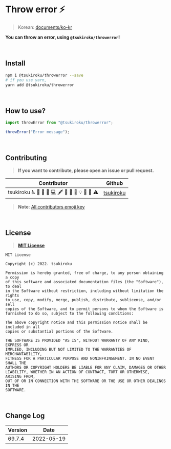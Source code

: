 # Throw error ⚡️

> Korean: [documents/ko-kr](documents/ko-kr)

**You can throw an error, using `@tsukiroku/throwerror`!**

<br>

## Install

```bash
npm i @tsukiroku/throwerror --save
# if you use yarn,
yarn add @tsukiroku/throwerror
```

<br>

## How to use?

```typescript
import throwError from "@tsukiroku/throwerror";

throwError("Error message");
```

<br>

## Contributing

> **If you want to contribute, please open an issue or pull request.**

| Contributor                                      | Github                                    |
| ------------------------------------------------ | ----------------------------------------- |
| tsukiroku ♿️ 🐛 📝 💼 💻 🖋 🔣 📖 🎨 💡 🤔 🚧 ⚠️ | [tsukiroku](https://github.com/tsukiroku) |

> **Note**: [All contributors emoji key](https://allcontributors.org/docs/en/emoji-key)

<br>

## License

> [**MIT License**](https://opensource.org/licenses/MIT)

```
MIT License

Copyright (c) 2022. tsukiroku

Permission is hereby granted, free of charge, to any person obtaining a copy
of this software and associated documentation files (the "Software"), to deal
in the Software without restriction, including without limitation the rights
to use, copy, modify, merge, publish, distribute, sublicense, and/or sell
copies of the Software, and to permit persons to whom the Software is
furnished to do so, subject to the following conditions:

The above copyright notice and this permission notice shall be included in all
copies or substantial portions of the Software.

THE SOFTWARE IS PROVIDED "AS IS", WITHOUT WARRANTY OF ANY KIND, EXPRESS OR
IMPLIED, INCLUDING BUT NOT LIMITED TO THE WARRANTIES OF MERCHANTABILITY,
FITNESS FOR A PARTICULAR PURPOSE AND NONINFRINGEMENT. IN NO EVENT SHALL THE
AUTHORS OR COPYRIGHT HOLDERS BE LIABLE FOR ANY CLAIM, DAMAGES OR OTHER
LIABILITY, WHETHER IN AN ACTION OF CONTRACT, TORT OR OTHERWISE, ARISING FROM,
OUT OF OR IN CONNECTION WITH THE SOFTWARE OR THE USE OR OTHER DEALINGS IN THE
SOFTWARE.
```

<br>

## Change Log

| Version | Date       |
| ------- | ---------- |
| 69.7.4 | 2022-05-19 |

